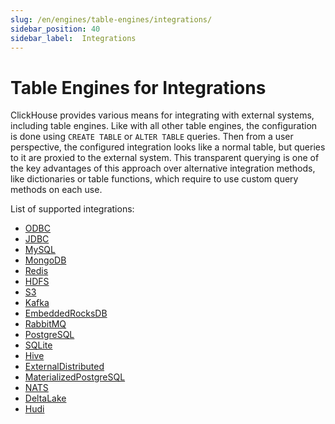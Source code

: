 ```yaml
---
slug: /en/engines/table-engines/integrations/
sidebar_position: 40
sidebar_label:  Integrations
---
```


# Table Engines for Integrations

ClickHouse provides various means for integrating with external systems, including table engines. Like with all other table engines, the configuration is done using `CREATE TABLE` or `ALTER TABLE` queries. Then from a user perspective, the configured integration looks like a normal table, but queries to it are proxied to the external system. This transparent querying is one of the key advantages of this approach over alternative integration methods, like dictionaries or table functions, which require to use custom query methods on each use.

List of supported integrations:

- [ODBC](../../../engines/table-engines/integrations/odbc.md)
- [JDBC](../../../engines/table-engines/integrations/jdbc.md)
- [MySQL](../../../engines/table-engines/integrations/mysql.md)
- [MongoDB](../../../engines/table-engines/integrations/mongodb.md)
- [Redis](../../../engines/table-engines/integrations/redis.md)
- [HDFS](../../../engines/table-engines/integrations/hdfs.md)
- [S3](../../../engines/table-engines/integrations/s3.md)
- [Kafka](../../../engines/table-engines/integrations/kafka.md)
- [EmbeddedRocksDB](../../../engines/table-engines/integrations/embedded-rocksdb.md)
- [RabbitMQ](../../../engines/table-engines/integrations/rabbitmq.md)
- [PostgreSQL](../../../engines/table-engines/integrations/postgresql.md)
- [SQLite](../../../engines/table-engines/integrations/sqlite.md)
- [Hive](../../../engines/table-engines/integrations/hive.md)
- [ExternalDistributed](../../../engines/table-engines/integrations/ExternalDistributed.md)
- [MaterializedPostgreSQL](../../../engines/table-engines/integrations/materialized-postgresql.md)
- [NATS](../../../engines/table-engines/integrations/nats.md)
- [DeltaLake](../../../engines/table-engines/integrations/deltalake.md)
- [Hudi](../../../engines/table-engines/integrations/hudi.md)
